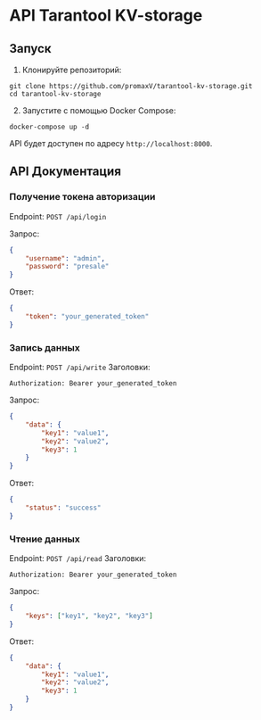 # API Tarantool KV-storage

## Запуск

1. Клонируйте репозиторий:
```
git clone https://github.com/promaxV/tarantool-kv-storage.git
cd tarantool-kv-storage
```
2. Запустите с помощью Docker Compose:
```
docker-compose up -d
```
API будет доступен по адресу `http://localhost:8000`.

## API Документация

### Получение токена авторизации

Endpoint: `POST /api/login`

Запрос:
```json
{
    "username": "admin",
    "password": "presale"
}
```
Ответ:
```json
{
    "token": "your_generated_token"
}
```
### Запись данных
Endpoint: `POST /api/write`
Заголовки:
```
Authorization: Bearer your_generated_token
```
Запрос:
```json
{
    "data": {
        "key1": "value1",
        "key2": "value2",
        "key3": 1
    }
}
```
Ответ:
```json
{
    "status": "success"
}
```
### Чтение данных
Endpoint: `POST /api/read`
Заголовки:
```
Authorization: Bearer your_generated_token
```
Запрос:
```json
{
    "keys": ["key1", "key2", "key3"]
}
```
Ответ:
```json
{
    "data": {
        "key1": "value1",
        "key2": "value2",
        "key3": 1
    }
}
```
